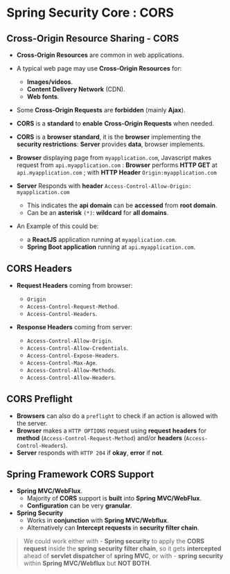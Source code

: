 # Spring Security Core : CORS

Cross-Origin Resource Sharing - CORS
-------

- **Cross-Origin Resources** are common in web applications.
- A typical web page may use **Cross-Origin Resources** for:
	- **Images/videos**.
	- **Content Delivery Network** (CDN).
	- **Web fonts**.
- Some **Cross-Origin Requests** are **forbidden** (mainly **Ajax**).
- **CORS** is a **standard** to **enable** **Cross-Origin Requests** when needed.
- **CORS** is a **browser standard**, it is the **browser** implementing the **security restrictions**: **Server** provides **data**, browser implements.
- **Browser** displaying page from `myapplication.com`, Javascript makes request from `api.myapplication.com` : **Browser** performs **HTTP GET** at `api.myapplication.com` ; with **HTTP Header** `Origin:myapplication.com`

- **Server** Responds with **header** `Access-Control-Allow-Origin: myapplication.com`
	- This indicates the **api domain** can be **accessed** from **root domain**.
	- Can be an **asterisk** `(*)`: **wildcard** for **all domains**.
- An Example of this could be:
	- a **ReactJS** application running at `myapplication.com`.
	- **Spring Boot application** running at `api.myapplication.com`.
	

CORS Headers
-----	

- **Request Headers** coming from browser:
	- `Origin`
	- `Access-Control-Request-Method`.
	- `Access-Control-Headers`.
	
- **Response Headers** coming from server:
	- `Access-Control-Allow-Origin`.
	- `Access-Control-Allow-Credentials`.
	- `Access-Control-Expose-Headers`.
	- `Access-Control-Max-Age`.
	- `Access-Control-Allow-Methods`.
	- `Access-Control-Allow-Headers`.

CORS Preflight
-----
- **Browsers** can also do a `preflight` to check if an action is allowed with the server.
- **Browser** makes a `HTTP OPTIONS` request using **request headers** for **method** (`Access-Control-Request-Method`) and/or **headers** (`Access-Control-Headers`).
- **Server** responds with `HTTP 204` if **okay**, **error** if **not**.


Spring Framework CORS Support
------------
- **Spring MVC/WebFlux**.
	- Majority of **CORS** support is **built** into **Spring MVC/WebFlux**.
	- **Configuration** can be very **granular**.
- **Spring Security**
	- Works in **conjunction** with **Spring MVC/Webflux**.
	- Alternatively can **Intercept requests** in **security filter chain**.
	
> We could work either with - **Spring security** to apply the **CORS request** inside the **spring security filter chain**, so it gets **intercepted** ahead of **servlet dispatcher** of **spring MVC**, or with - **spring security** within **Spring MVC/Webflux** but **NOT BOTH**.


 